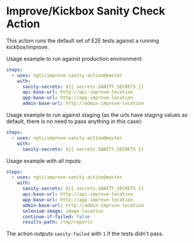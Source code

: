 # Improve/Kickbox Sanity Check Action


This action runs the default set of E2E tests against a running kickbox/improve.

Usage example to run against production environment:

```yaml
steps:
  - uses: ngti/improve-sanity-action@master
    with:
      sanity-secrets: ${{ secrets.SANITY_SECRETS }}
      api-base-url: http://api-improve-location
      app-base-url: http://app-improve-location
      admin-base-url: http://admin-improve-location
```

Usage example to run against staging (as the urls have staging values as default, there is no need to pass anything in this case):

```yaml
steps:
  - uses: ngti/improve-sanity-action@master
    with:
      sanity-secrets: ${{ secrets.SANITY_SECRETS }}
```


Usage example with all inputs:

```yaml
steps:
  - uses: ngti/improve-sanity-action@master
    with:
      sanity-secrets: ${{ secrets.SANITY_SECRETS }}
      api-base-url: http://api-improve-location
      app-base-url: http://app-improve-location
      admin-base-url: http://admin-improve-location
      selenium-image: image-location
      continue-if-failed: false
      results-path: /tmp/reports
```

The action outputs `sanity-failed` with `1` if the tests didn't pass.
